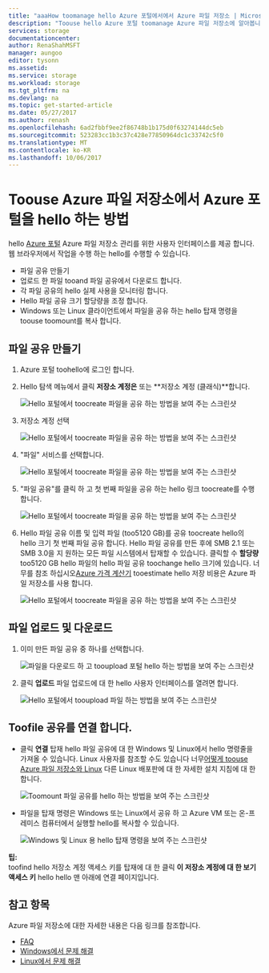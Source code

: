 ```yaml
---
title: "aaaHow toomanage hello Azure 포털에서에서 Azure 파일 저장소 | Microsoft Docs"
description: "Toouse hello Azure 포털 toomanage Azure 파일 저장소에 알아봅니다."
services: storage
documentationcenter: 
author: RenaShahMSFT
manager: aungoo
editor: tysonn
ms.assetid: 
ms.service: storage
ms.workload: storage
ms.tgt_pltfrm: na
ms.devlang: na
ms.topic: get-started-article
ms.date: 05/27/2017
ms.author: renash
ms.openlocfilehash: 6ad2fbbf9ee2f86748b1b175d0f63274144dc5eb
ms.sourcegitcommit: 523283cc1b3c37c428e77850964dc1c33742c5f0
ms.translationtype: MT
ms.contentlocale: ko-KR
ms.lasthandoff: 10/06/2017
---
```

# <a name="how-toouse-azure-file-storage-from-hello-azure-portal"></a>Toouse Azure 파일 저장소에서 Azure 포털을 hello 하는 방법
hello [Azure 포털](https://portal.azure.com) Azure 파일 저장소 관리를 위한 사용자 인터페이스를 제공 합니다. 웹 브라우저에서 작업을 수행 하는 hello를 수행할 수 있습니다.

* 파일 공유 만들기
* 업로드 한 파일 tooand 파일 공유에서 다운로드 합니다.
* 각 파일 공유의 hello 실제 사용을 모니터링 합니다.
* Hello 파일 공유 크기 할당량을 조정 합니다.
* Windows 또는 Linux 클라이언트에서 파일을 공유 하는 hello 탑재 명령을 toouse toomount를 복사 합니다.

## <a name="create-file-share"></a>파일 공유 만들기
1. Azure 포털 toohello에 로그인 합니다.
2. Hello 탐색 메뉴에서 클릭 **저장소 계정은** 또는 **저장소 계정 (클래식)**합니다.
    
    ![Hello 포털에서 toocreate 파일을 공유 하는 방법을 보여 주는 스크린샷](./media/storage-how-to-use-files-portal/use-files-portal-create-file-share1.png)

3. 저장소 계정 선택

    ![Hello 포털에서 toocreate 파일을 공유 하는 방법을 보여 주는 스크린샷](./media/storage-how-to-use-files-portal/use-files-portal-create-file-share2.png)

4. "파일" 서비스를 선택합니다.

    ![Hello 포털에서 toocreate 파일을 공유 하는 방법을 보여 주는 스크린샷](./media/storage-how-to-use-files-portal/use-files-portal-create-file-share3.png)

5. "파일 공유"를 클릭 하 고 첫 번째 파일을 공유 하는 hello 링크 toocreate를 수행 합니다.

    ![Hello 포털에서 toocreate 파일을 공유 하는 방법을 보여 주는 스크린샷](./media/storage-how-to-use-files-portal/use-files-portal-create-file-share4.png)

6. Hello 파일 공유 이름 및 입력 파일 (too5120 GB)를 공유 toocreate hello의 hello 크기 첫 번째 파일 공유 합니다. Hello 파일 공유를 만든 후에 SMB 2.1 또는 SMB 3.0을 지 원하는 모든 파일 시스템에서 탑재할 수 있습니다. 클릭할 수 **할당량** too5120 GB hello 파일의 hello 파일 공유 toochange hello 크기에 있습니다. 너무를 참조 하십시오[Azure 가격 계산기](https://azure.microsoft.com/pricing/calculator/) tooestimate hello 저장 비용은 Azure 파일 저장소를 사용 합니다.

    ![Hello 포털에서 toocreate 파일을 공유 하는 방법을 보여 주는 스크린샷](./media/storage-how-to-use-files-portal/use-files-portal-create-file-share5.png)

## <a name="upload-and-download-files"></a>파일 업로드 및 다운로드
1. 이미 만든 파일 공유 중 하나를 선택합니다.

    ![파일을 다운로드 하 고 tooupload 포털 hello 하는 방법을 보여 주는 스크린샷](./media/storage-how-to-use-files-portal/use-files-portal-upload-file1.png)

2. 클릭 **업로드** 파일 업로드에 대 한 hello 사용자 인터페이스를 열려면 합니다.

    ![Hello 포털에서 tooupload 파일 하는 방법을 보여 주는 스크린샷](./media/storage-how-to-use-files-portal/use-files-portal-upload-file2.png)

## <a name="connect-toofile-share"></a>Toofile 공유를 연결 합니다.
-  클릭 **연결** 탑재 hello 파일 공유에 대 한 Windows 및 Linux에서 hello 명령줄을 가져올 수 있습니다. Linux 사용자를 참조할 수도 있습니다 너무[어떻게 toouse Azure 파일 저장소와 Linux](../storage-how-to-use-files-linux.md) 다른 Linux 배포판에 대 한 자세한 설치 지침에 대 한 합니다.

    ![Toomount 파일 공유를 hello 하는 방법을 보여 주는 스크린샷](./media/storage-how-to-use-files-portal/use-files-portal-connect.png)
-  파일을 탑재 명령은 Windows 또는 Linux에서 공유 하 고 Azure VM 또는 온-프레미스 컴퓨터에서 실행할 hello를 복사할 수 있습니다.

    ![Windows 및 Linux 용 hello 탑재 명령을 보여 주는 스크린샷](./media/storage-how-to-use-files-portal/use-files-portal-show-mount-commands.png)

**팁:**  
toofind hello 저장소 계정 액세스 키를 탑재에 대 한 클릭 **이 저장소 계정에 대 한 보기 액세스 키** hello hello 맨 아래에 연결 페이지입니다.

## <a name="see-also"></a>참고 항목
Azure 파일 저장소에 대한 자세한 내용은 다음 링크를 참조합니다.

* [FAQ](../storage-files-faq.md)
* [Windows에서 문제 해결](storage-troubleshoot-windows-file-connection-problems.md)      
* [Linux에서 문제 해결](storage-troubleshoot-linux-file-connection-problems.md)    